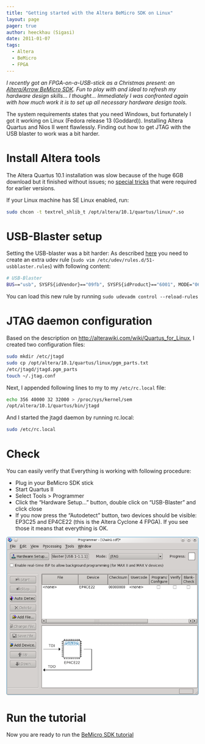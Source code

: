 ```yaml
---
title: "Getting started with the Altera BeMicro SDK on Linux"
layout: page 
pager: true
author: heeckhau (Sigasi)
date: 2011-01-07
tags: 
  - Altera
  - BeMicro
  - FPGA
---
```

_I recently got an FPGA-on-a-USB-stick as a Christmas present: an [Altera/Arrow BeMicro SDK](http://www.altera.com/b/bemicro-sdk.html"). Fun to play with and ideal to refresh my hardware design skills... I thought... Immediately I was confronted again with how much work it is to set up all necessary hardware design tools._

The system requirements states that you need Windows, but fortunately I got it working on Linux (Fedora release 13 (Goddard)). Installing Altera Quartus and Nios II went flawlessly. Finding out how to get JTAG with the USB blaster to work was a bit harder.

# Install Altera tools

The Altera Quartus 10.1 installation was slow because of the huge 6GB download but it finished without issues; no [special tricks](http://fpga4u.epfl.ch/wiki/Install_Quartus_II) that were required for earlier versions.

If your Linux machine has SE Linux enabled, run:
```bash
sudo chcon -t textrel_shlib_t /opt/altera/10.1/quartus/linux/*.so
```

# USB-Blaster setup

Setting the USB-blaster was a bit harder:
As described [here](http://www.altera.com/download/drivers/dri-usb_b-lnx.html) you need to create an extra udev rule (`sudo vim /etc/udev/rules.d/51-usbblaster.rules`) with following content:
```bash
# USB-Blaster
BUS=="usb", SYSFS{idVendor}=="09fb", SYSFS{idProduct}=="6001", MODE="0666", PROGRAM="/bin/sh -c 'K=%k; K=$${K#usbdev}; printf /proc/bus/usb/%%03i/%%03i$${K%%%%.*} $${K#*.}'", RUN+="/bin/chmod 0666 %c"
```
You can load this new rule by running `sudo udevadm control --reload-rules`

# JTAG daemon configuration

Based on the description on <http://alterawiki.com/wiki/Quartus_for_Linux>, I created two
configuration files:
```bash
sudo mkdir /etc/jtagd
sudo cp /opt/altera/10.1/quartus/linux/pgm_parts.txt
/etc/jtagd/jtagd.pgm_parts
touch ~/.jtag.conf
```

Next, I appended following lines to my to my `/etc/rc.local` file:
```bash
echo 356 40000 32 32000 > /proc/sys/kernel/sem
/opt/altera/10.1/quartus/bin/jtagd
```

And I started the jtagd daemon by running rc.local:

```bash
sudo /etc/rc.local
```

# Check
You can easily verify that Everything is working with following procedure:

<ul>
<li> Plug in your BeMicro SDK stick
<li> Start Quartus II
<li> Select Tools > Programmer
<li> Click the “Hardware Setup...” button, double click on “USB-Blaster” and click close
<li> If you now press the “Autodetect” button, two devices should be visible: EP3C25 and EP4CE22 (this is the Altera Cyclone 4 FPGA). If you see those it means that everything is OK.
</ul>

![Altera Programmer BeMicroSDK](images/altera_programmer.png)

# Run the tutorial

Now you are ready to run the
[BeMicro SDK tutorial](http://www.arrownac.com/offers/altera-corporation/altera-bemicro/getting_started.html)